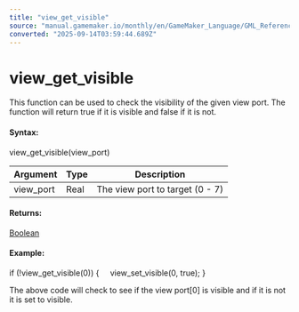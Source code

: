 ```yaml
---
title: "view_get_visible"
source: "manual.gamemaker.io/monthly/en/GameMaker_Language/GML_Reference/Cameras_And_Display/Cameras_And_Viewports/view_get_visible.htm"
converted: "2025-09-14T03:59:44.689Z"
---
```


# view\_get\_visible

This function can be used to check the visibility of the given view port. The function will return true if it is visible and false if it is not.

#### Syntax:

view\_get\_visible(view\_port)

| Argument | Type | Description |
| --- | --- | --- |
| view_port | Real | The view port to target (0 - 7) |

#### Returns:

[Boolean](../../../../../../../GameMaker_Language/GML_Overview/Data_Types.md)

#### Example:

if (!view\_get\_visible(0))
{
    view\_set\_visible(0, true);
}

The above code will check to see if the view port\[0\] is visible and if it is not it is set to visible.